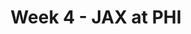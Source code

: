 ---
layout: game
title: Week 4 - JAX at PHI
season: 2022
game_id: 2022_04_JAX_PHI
away_team: JAX
home_team: PHI
---